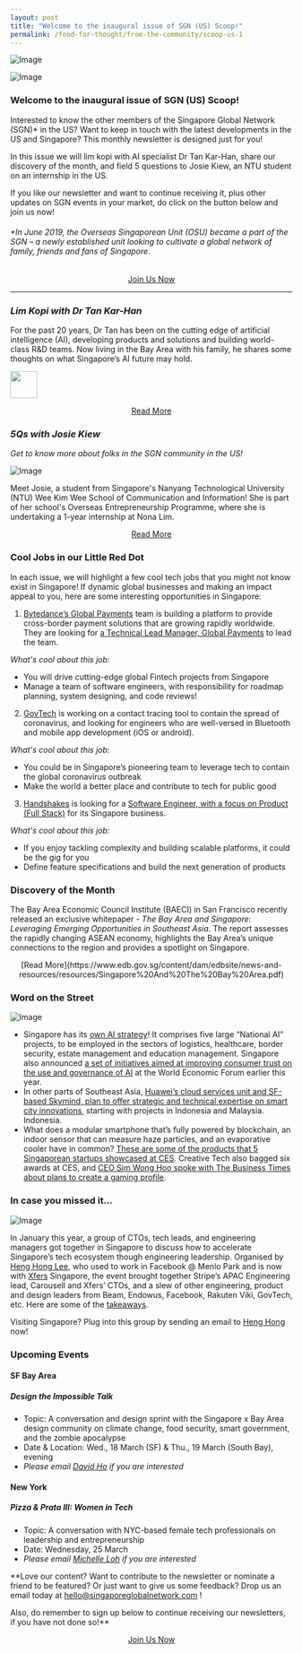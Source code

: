 ```yaml
---
layout: post
title: "Welcome to the inaugural issue of SGN (US) Scoop!"
permalink: /food-for-thought/from-the-community/scoop-us-1
---
```


![Image](/images/stories/Scoop/scoopheader.png)

![Image](/images/stories/Scoop/scoopus1.jpg)

### Welcome to the inaugural issue of SGN (US) Scoop!

Interested to know the other members of the Singapore Global Network (SGN)* in the US? Want to keep in touch with the latest developments in the US and Singapore? This monthly newsletter is designed just for you!

In this issue we will lim kopi with AI specialist Dr Tan Kar-Han, share our discovery of the month, and field 5 questions to Josie Kiew, an NTU student on an internship in the US. 

If you like our newsletter and want to continue receiving it, plus other updates on SGN events in your market, do click on the button below and join us now!

###### *In June 2019, the Overseas Singaporean Unit (OSU) became a part of the SGN – a newly established unit looking to cultivate a global network of family, friends and fans of Singapore.

<p style="text-align: center"><a href="http://go.gov.sg/sgnemail">Join Us Now</a></p>

<hr>

### _Lim Kopi with Dr Tan Kar-Han_

For the past 20 years, Dr Tan has been on the cutting edge of artificial intelligence (AI), developing products and solutions and building world-class R&D teams. Now living in the Bay Area with his family, he shares some thoughts on what Singapore’s AI future may hold.

<img src="https://d33wubrfki0l68.cloudfront.net/7e5ef087f6e166babb13c99b29fe2642b23f67e5/6d5c6/images/stories/scoop/scoop-us-drtan.png" width="48">

<p style="text-align: center"><a href="https://www.singaporeglobalnetwork.com/food-for-thought/tech-me-to-sg/changing-the-world-with-ai">Read More</a></p>

### _5Qs with Josie Kiew_

_Get to know more about folks in the SGN community in the US!_

![Image](/images/stories/2020/Mar/josiekiew1.png)

Meet Josie, a student from Singapore's Nanyang Technological University (NTU) Wee Kim Wee School of Communication and Information! She is part of her school's Overseas Entrepreneurship Programme, where she is undertaking a 1-year internship at Nona Lim.

<p style="text-align: center"><a href="https://www.singaporeglobalnetwork.com/food-for-thought/from-the-community/5qs-josie-kiew">Read More</a></p>

### Cool Jobs in our Little Red Dot

In each issue, we will highlight a few cool tech jobs that you might not know exist in Singapore! If dynamic global businesses and making an impact appeal to you, here are some interesting opportunities in Singapore:

1. [Bytedance’s Global Payments](https://www.linkedin.com/company/bytedance/) team is building a platform to provide cross-border payment solutions that are growing rapidly worldwide. They are looking for [a Technical Lead Manager, Global Payments](https://job.bytedance.com/en/position/detail/6781706317003229453) to lead the team. 

_What's cool about this job:_
- You will drive cutting-edge global Fintech projects from Singapore
- Manage a team of software engineers, with responsibility for roadmap planning, system designing, and code reviews!

2. [GovTech](Lim_xuan_hong@tech.gov.sg) is working on a contact tracing tool to contain the spread of coronavirus, and looking for engineers who are well-versed in Bluetooth and mobile app development (iOS or android). 

_What's cool about this job:_
- You could be in Singapore’s pioneering team to leverage tech to contain the global coronavirus outbreak
- Make the world a better place and contribute to tech for public good

3. [Handshakes](https://www.handshakes.com.sg/) is looking for a [Software Engineer, with a focus on Product (Full Stack)](https://www.livehire.com/careers/techskillsaccelerator/job/3RFKJ/YIDCD9PRM6/handshake-dc-frontiers-software-engineer-product-full-stack) for its Singapore business. 

_What's cool about this job:_
- If you enjoy tackling complexity and building scalable platforms, it could be the gig for you
- Define feature specifications and build the next generation of products

### Discovery of the Month

The Bay Area Economic Council Institute (BAECI) in San Francisco recently released an exclusive whitepaper - _The Bay Area and Singapore: Leveraging Emerging Opportunities in Southeast Asia_. The report assesses the rapidly changing ASEAN economy, highlights the Bay Area’s unique connections to the region and provides a spotlight on Singapore. 

<p style="text-align: center">[Read More](https://www.edb.gov.sg/content/dam/edbsite/news-and-resources/resources/Singapore%20And%20The%20Bay%20Area.pdf)</p>

### Word on the Street

![Image](/images/stories/Scoop/scoop-us-word.png)

- Singapore has its [own AI strategy](http://www.smartnation.sg/why-Smart-Nation/NationalAIStrategy)! It comprises five large “National AI” projects, to be employed in the sectors of logistics, healthcare, border security, estate management and education management. Singapore also announced [a set of initiatives aimed at improving consumer trust on the use and governance of AI](https://www.channelnewsasia.com/news/singapore/singapore-unveils-new-initiatives-to-build-consumer-trust-in-12297508) at the World Economic Forum earlier this year.
- In other parts of Southeast Asia, [Huawei’s cloud services unit and SF-based Skymind, plan to offer strategic and technical expertise on smart city innovations](https://www.businesstimes.com.sg/asean-business/two-tech-firms-ink-deal-to-build-up-ai-in-asean), starting with projects in Indonesia and Malaysia. Indonesia.
- What does a modular smartphone that’s fully powered by blockchain, an indoor sensor that can measure haze particles, and an evaporative cooler have in common? [These are some of the products that 5 Singaporean startups showcased at CES](https://www.asiaone.com/digital/check-out-these-5-singapore-startups-were-ces-2020). Creative Tech also bagged six awards at CES, and [CEO Sim Wong Hoo spoke with The Business Times about plans to create a gaming profile](https://www.businesstimes.com.sg/technology/creative-tech-returns-from-ces-with-6-awards-in-the-bag).

### In case you missed it...

![Image](/images/stories/Scoop/scoop-us-icymi.png)

In January this year, a group of CTOs, tech leads, and engineering managers got together in Singapore to discuss how to accelerate Singapore’s tech ecosystem though engineering leadership. Organised by [Heng Hong Lee](https://www.linkedin.com/in/heng-hong-lee-8938373b/), who used to work in Facebook @ Menlo Park and is now with [Xfers](https://www.linkedin.com/company/xfers/) Singapore, the event brought together Stripe’s APAC Engineering lead, Carousell and Xfers’ CTOs, and a slew of other engineering, product and design leaders from Beam, Endowus, Facebook, Rakuten Viki, GovTech, etc. Here are some of the [takeaways](https://www.linkedin.com/posts/karenzytay_southeastasia-activity-6621347698597564417-BCGN/).  

Visiting Singapore? Plug into this group by sending an email to [Heng Hong](mailto:henghong.lee@gmail.com) now!

### Upcoming Events

#### SF Bay Area

##### Design the Impossible Talk

- Topic: A conversation and design sprint with the Singapore x Bay Area design community on climate change, food security, smart government, and the zombie apocalypse
- Date & Location: Wed., 18 March (SF) & Thu., 19 March (South Bay), evening
- _Please email [David Ho](mailto:David_HO@edb.gov.sg) if you are interested_

#### New York

##### Pizza & Prata III: Women in Tech

- Topic: A conversation with NYC-based female tech professionals on leadership and entrepreneurship
- Date: Wednesday, 25 March
- _Please email [Michelle Loh](mailto:Michelle_LOH@edb.gov.sg) if you are interested_

**Love our content? Want to contribute to the newsletter or nominate a friend to be featured? Or just want to give us some feedback? Drop us an email today at [hello@singaporeglobalnetwork.com](mailto:hello@singaporeglobalnetwork.com) !

Also, do remember to sign up below to continue receiving our newsletters, if you have not done so!**

<p style="text-align: center"><a href="http://go.gov.sg/sgnemail">Join Us Now</a></p>
